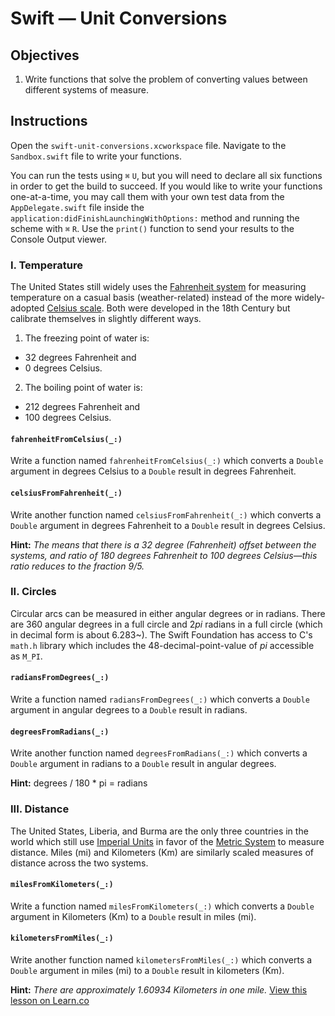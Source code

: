 # Swift — Unit Conversions

## Objectives

1. Write functions that solve the problem of converting values between different systems of measure.

## Instructions

Open the `swift-unit-conversions.xcworkspace` file. Navigate to the `Sandbox.swift` file to write your functions.

You can run the tests using `⌘` `U`, but you will need to declare all six functions in order to get the build to succeed. If you would like to write your functions one-at-a-time, you may call them with your own test data from the `AppDelegate.swift` file inside the `application:didFinishLaunchingWithOptions:` method and running the scheme with `⌘` `R`. Use the `print()` function to send your results to the Console Output viewer.

### I. Temperature

The United States still widely uses the [Fahrenheit system](https://en.wikipedia.org/wiki/Fahrenheit) for measuring temperature on a casual basis (weather-related) instead of the more widely-adopted [Celsius scale](https://en.wikipedia.org/wiki/Celsius). Both were developed in the 18th Century but calibrate themselves in slightly different ways.

1. The freezing point of water is:
  * 32 degrees Fahrenheit and
  * 0 degrees Celsius.

2. The boiling point of water is:
  * 212 degrees Fahrenheit and
  * 100 degrees Celsius.

#### `fahrenheitFromCelsius(_:)`

Write a function named `fahrenheitFromCelsius(_:)` which converts a `Double` argument in degrees Celsius to a `Double` result in degrees Fahrenheit.

#### `celsiusFromFahrenheit(_:)`

Write another function named `celsiusFromFahrenheit(_:)` which converts a `Double` argument in degrees Fahrenheit to a `Double` result in degrees Celsius.

**Hint:** *The means that there is a 32 degree (Fahrenheit) offset between the systems, and ratio of 180 degrees Fahrenheit to 100 degrees Celsius—this ratio reduces to the fraction 9/5.*

### II. Circles

Circular arcs can be measured in either angular degrees or in radians. There are 360 angular degrees in a full circle and 2*pi* radians in a full circle (which in decimal form is about 6.283~). The Swift Foundation has access to C's `math.h` library which includes the 48-decimal-point-value of *pi* accessible as `M_PI`. 

#### `radiansFromDegrees(_:)`

Write a function named `radiansFromDegrees(_:)` which converts a `Double` argument in angular degrees to a `Double` result in radians.

#### `degreesFromRadians(_:)`

Write another function named `degreesFromRadians(_:)` which converts a `Double` argument in radians to a `Double` result in angular degrees.

**Hint:** degrees / 180 * pi = radians

### III. Distance

The United States, Liberia, and Burma are the only three countries in the world which still use [Imperial Units](https://en.wikipedia.org/wiki/Imperial_units) in favor of the [Metric System](https://en.wikipedia.org/wiki/Metric_system) to measure distance. Miles (mi) and Kilometers (Km) are similarly scaled measures of distance across the two systems.

#### `milesFromKilometers(_:)`

Write a function named `milesFromKilometers(_:)` which converts a `Double` argument in Kilometers (Km) to a `Double` result in miles (mi).

#### `kilometersFromMiles(_:)`

Write another function named `kilometersFromMiles(_:)` which converts a `Double` argument in miles (mi) to a `Double` result in kilometers (Km).

**Hint:** *There are approximately 1.60934 Kilometers in one mile.*
<a href='https://learn.co/lessons/swift-unit-conversions' data-visibility='hidden'>View this lesson on Learn.co</a>
